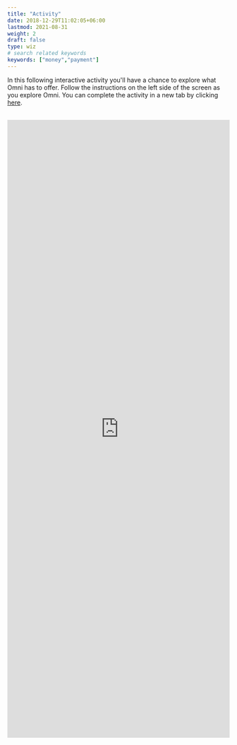 ```yaml
---
title: "Activity"
date: 2018-12-29T11:02:05+06:00
lastmod: 2021-08-31
weight: 2
draft: false
type: wiz
# search related keywords
keywords: ["money","payment"]
---
```

In this following interactive activity you'll have a chance to explore what Omni has to offer. Follow the instructions on the left side of the screen as you explore Omni. You can complete the activity in a new tab by clicking <a class="btn btn-danger" href="https://brocku.libwizard.com/f/How-to-use-Omni">here</a>.
<br><br>
<iframe src="https://brocku.libwizard.com/f/How-to-use-Omni" style="border:3px black;" name="myiFrame" scrolling="no" frameborder="0" marginheight="0px" marginwidth="0px" height="1400px" width="100%px" allowfullscreen></iframe>